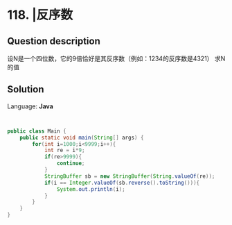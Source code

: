 # 118. |反序数

## Question description


设N是一个四位数，它的9倍恰好是其反序数（例如：1234的反序数是4321） 求N的值


## Solution

Language: **Java**

```Java


public class Main {
    public static void main(String[] args) {
        for(int i=1000;i<9999;i++){
            int re = i*9;
            if(re>9999){
                continue;
            }
            StringBuffer sb = new StringBuffer(String.valueOf(re));
            if(i == Integer.valueOf(sb.reverse().toString())){
                System.out.println(i);
            }
        }
    }
}
```


